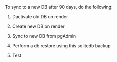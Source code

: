 To sync to a new DB after 90 days, do the following:

1. Dactivate old DB on render

2. Create new DB on render

3. Sync to new DB from pgAdmin

4. Perform a db restore using this sqlitedb backup

5. Test

